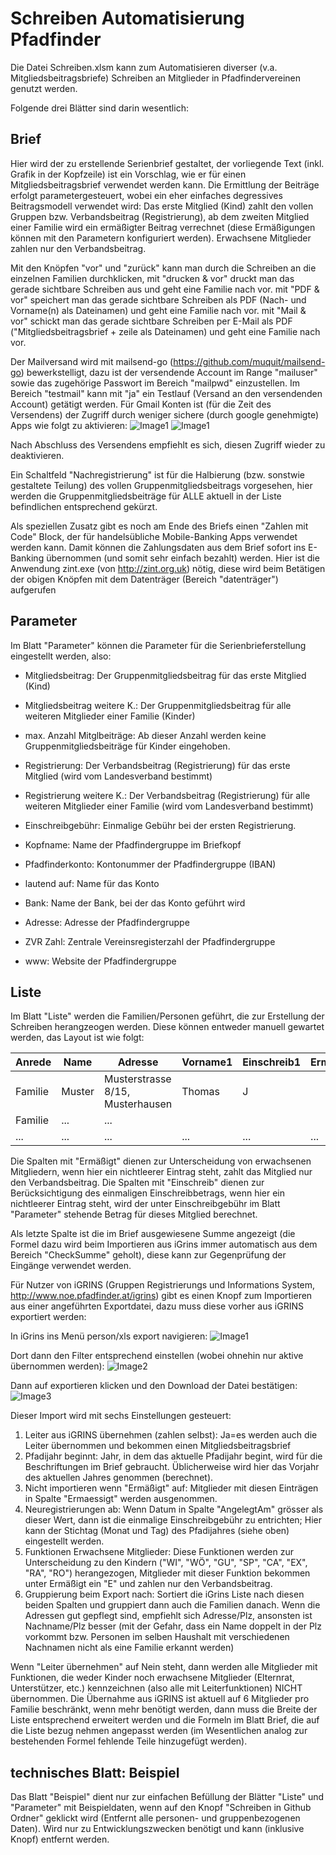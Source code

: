 # Schreiben Automatisierung Pfadfinder

Die Datei Schreiben.xlsm kann zum Automatisieren diverser (v.a. Mitgliedsbeitragsbriefe) Schreiben an Mitglieder in Pfadfindervereinen genutzt werden.

Folgende drei Blätter sind darin wesentlich:

## Brief

Hier wird der zu erstellende Serienbrief gestaltet, der vorliegende Text (inkl. Grafik in der Kopfzeile) ist ein Vorschlag, wie er für einen Mitgliedsbeitragsbrief
verwendet werden kann. Die Ermittlung der Beiträge erfolgt parametergesteuert, wobei ein eher einfaches degressives Beitragsmodell verwendet wird:
Das erste Mitglied (Kind) zahlt den vollen Gruppen bzw. Verbandsbeitrag (Registrierung), ab dem zweiten Mitglied einer Familie wird ein ermäßigter Beitrag verrechnet (diese Ermäßigungen können mit den Parametern konfiguriert werden).
Erwachsene Mitglieder zahlen nur den Verbandsbeitrag.

Mit den Knöpfen "vor" und "zurück" kann man durch die Schreiben an die einzelnen Familien durchklicken,
mit "drucken & vor" druckt man das gerade sichtbare Schreiben aus und geht eine Familie nach vor.
mit "PDF & vor" speichert man das gerade sichtbare Schreiben als PDF (Nach- und Vorname(n) als Dateinamen) und geht eine Familie nach vor.
mit "Mail & vor" schickt man das gerade sichtbare Schreiben per E-Mail als PDF ("Mitgliedsbeitragsbrief + zeile als Dateinamen) und geht eine Familie nach vor.

Der Mailversand wird mit mailsend-go (https://github.com/muquit/mailsend-go) bewerkstelligt, dazu ist der versendende Account im Range "mailuser" sowie das zugehörige Passwort im Bereich "mailpwd" einzustellen.
Im Bereich "testmail" kann mit "ja" ein Testlauf (Versand an den versendenden Account) getätigt werden.
Für Gmail Konten ist (für die Zeit des Versendens) der Zugriff durch weniger sichere (durch google genehmigte) Apps wie folgt zu aktivieren:
![Image1](https://raw.githubusercontent.com/rkapl123/PfadfinderSchreiben/master/googleMailEnable.PNG)
![Image1](https://raw.githubusercontent.com/rkapl123/PfadfinderSchreiben/master/googleMailEnable2.PNG)

Nach Abschluss des Versendens empfiehlt es sich, diesen Zugriff wieder zu deaktivieren.

Ein Schaltfeld "Nachregistrierung" ist für die Halbierung (bzw. sonstwie gestaltete Teilung) des vollen Gruppenmitgliedsbeitrags vorgesehen, hier werden die Gruppenmitgliedsbeiträge für ALLE
aktuell in der Liste befindlichen entsprechend gekürzt.

Als speziellen Zusatz gibt es noch am Ende des Briefs einen "Zahlen mit Code" Block, der für handelsübliche Mobile-Banking Apps verwendet werden kann.
Damit können die Zahlungsdaten aus dem Brief sofort ins E-Banking übernommen (und somit sehr einfach bezahlt) werden.
Hier ist die Anwendung zint.exe (von http://zint.org.uk) nötig, diese wird beim Betätigen der obigen Knöpfen mit dem Datenträger (Bereich "datenträger") aufgerufen

## Parameter

Im Blatt "Parameter" können die Parameter für die Serienbrieferstellung eingestellt werden, also:

- Mitgliedsbeitrag: Der Gruppenmitgliedsbeitrag für das erste Mitglied (Kind)
- Mitgliedsbeitrag weitere K.: Der Gruppenmitgliedsbeitrag für alle weiteren Mitglieder einer Familie (Kinder)
- max. Anzahl Mitglbeiträge: Ab dieser Anzahl werden keine Gruppenmitgliedsbeiträge für Kinder eingehoben.
- Registrierung: Der Verbandsbeitrag (Registrierung) für das erste Mitglied (wird vom Landesverband bestimmt)
- Registrierung weitere K.: Der Verbandsbeitrag (Registrierung) für alle weiteren Mitglieder einer Familie (wird vom Landesverband bestimmt)
- Einschreibgebühr: Einmalige Gebühr bei der ersten Registrierung.

- Kopfname: Name der Pfadfindergruppe im Briefkopf
- Pfadfinderkonto: Kontonummer der Pfadfindergruppe (IBAN)
- lautend auf: Name für das Konto
- Bank: Name der Bank, bei der das Konto geführt wird
- Adresse: Adresse der Pfadfindergruppe
- ZVR Zahl: Zentrale Vereinsregisterzahl der Pfadfindergruppe
- www: Website der Pfadfindergruppe


## Liste

Im Blatt "Liste" werden die Familien/Personen geführt, die zur Erstellung der Schreiben herangzeogen werden.
Diese können entweder manuell gewartet werden, das Layout ist wie folgt:

| Anrede  | Name   | Adresse                          | Vorname1 | Einschreib1 | Ermäßigt1 | Vorname2 | Einschreib2 | Ermäßigt2 | ... | Summe |
|---------|--------|----------------------------------|----------|-------------|-----------|----------|-------------|-----------|-----|-------|
| Familie | Muster | Musterstrasse 8/15, Musterhausen | Thomas   | J           |           | Maria    |             |           | ... |Formel |
| Familie | ...    | ...                              |          |             |           |          |             |           | ... |wird   |
| ...     | ...    | ...                              | ...      | ...         | ...       | ...      | ...         | ...       | ... |eingetr|


Die Spalten mit "Ermäßigt" dienen zur Unterscheidung von erwachsenen Mitgliedern, wenn hier ein nichtleerer Eintrag steht, zahlt das Mitglied nur den Verbandsbeitrag.
Die Spalten mit "Einschreib" dienen zur Berücksichtigung des einmaligen Einschreibbetrags, wenn hier ein nichtleerer Eintrag steht, wird der unter Einschreibgebühr im Blatt "Parameter" stehende Betrag für dieses Mitglied berechnet.

Als letzte Spalte ist die im Brief ausgewiesene Summe angezeigt (die Formel dazu wird beim Importieren aus iGrins immer automatisch aus dem Bereich "CheckSumme" geholt),
diese kann zur Gegenprüfung der Eingänge verwendet werden.

Für Nutzer von iGRINS (Gruppen Registrierungs und Informations System, http://www.noe.pfadfinder.at/igrins) gibt es einen Knopf zum Importieren aus einer angeführten Exportdatei, dazu muss diese vorher aus iGRINS exportiert werden:

In iGrins ins Menü person/xls export navigieren:
![Image1](https://raw.githubusercontent.com/rkapl123/PfadfinderSchreiben/master/export.PNG)

Dort dann den Filter entsprechend einstellen (wobei ohnehin nur aktive übernommen werden):
![Image2](https://raw.githubusercontent.com/rkapl123/PfadfinderSchreiben/master/exportAuswahl.PNG)

Dann auf exportieren klicken und den Download der Datei bestätigen:
![Image3](https://raw.githubusercontent.com/rkapl123/PfadfinderSchreiben/master/excel.PNG)

Dieser Import wird mit sechs Einstellungen gesteuert:
1. Leiter aus iGRINS übernehmen (zahlen selbst): Ja=es werden auch die Leiter übernommen und bekommen einen Mitgliedsbeitragsbrief
2. Pfadijahr beginnt: Jahr, in dem das aktuelle Pfadijahr begint, wird für die Beschriftungen im Brief gebraucht. Üblicherweise wird hier das Vorjahr des aktuellen Jahres genommen (berechnet).
3. Nicht importieren wenn "Ermäßigt" auf: Mitglieder mit diesen Einträgen in Spalte "Ermaessigt" werden ausgenommen.
4. Neuregistrierungen ab: Wenn Datum in Spalte "AngelegtAm" grösser als dieser Wert, dann ist die einmalige Einschreibgebühr zu entrichten; Hier kann der Stichtag (Monat und Tag) des Pfadijahres (siehe oben) eingestellt werden.
5. Funktionen Erwachsene Mitglieder: Diese Funktionen werden zur Unterscheidung zu den Kindern ("WI", "WÖ", "GU", "SP", "CA", "EX", "RA", "RO") herangezogen, Mitglieder mit dieser Funktion bekommen unter Ermäßigt ein "E" und zahlen nur den Verbandsbeitrag.
6. Gruppierung beim Export nach: Sortiert die iGrins Liste nach diesen beiden Spalten und gruppiert dann auch die Familien danach. Wenn die Adressen gut gepflegt sind, empfiehlt sich Adresse/Plz, ansonsten ist Nachname/Plz besser (mit der Gefahr, dass ein Name doppelt in der Plz vorkommt bzw. Personen im selben Haushalt mit verschiedenen Nachnamen nicht als eine Familie erkannt werden)

Wenn "Leiter übernehmen" auf Nein steht, dann werden alle Mitglieder mit Funktionen, die weder Kinder noch erwachsene Mitglieder (Elternrat, Unterstützer, etc.) kennzeichnen (also alle mit Leiterfunktionen) NICHT übernommen.
Die Übernahme aus iGRINS ist aktuell auf 6 Mitglieder pro Familie beschränkt, wenn mehr benötigt werden, dann muss die Breite der Liste entsprechend erweitert werden und die Formeln im Blatt Brief, die auf die Liste bezug nehmen angepasst werden (im Wesentlichen analog zur bestehenden Formel fehlende Teile hinzugefügt werden).

## technisches Blatt: Beispiel

Das Blatt "Beispiel" dient nur zur einfachen Befüllung der Blätter "Liste" und "Parameter" mit Beispieldaten, wenn auf den Knopf "Schreiben in Github Ordner" geklickt wird (Entfernt alle personen- und gruppenbezogenen Daten).
Wird nur zu Entwicklungszwecken benötigt und kann (inklusive Knopf) entfernt werden.
